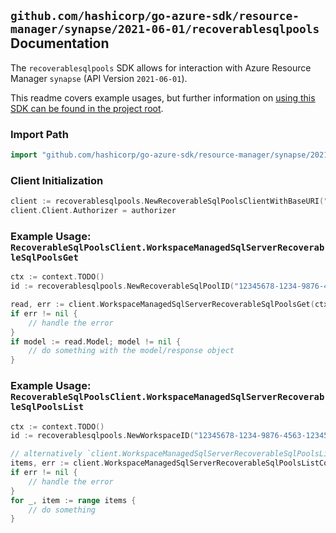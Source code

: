 
## `github.com/hashicorp/go-azure-sdk/resource-manager/synapse/2021-06-01/recoverablesqlpools` Documentation

The `recoverablesqlpools` SDK allows for interaction with Azure Resource Manager `synapse` (API Version `2021-06-01`).

This readme covers example usages, but further information on [using this SDK can be found in the project root](https://github.com/hashicorp/go-azure-sdk/tree/main/docs).

### Import Path

```go
import "github.com/hashicorp/go-azure-sdk/resource-manager/synapse/2021-06-01/recoverablesqlpools"
```


### Client Initialization

```go
client := recoverablesqlpools.NewRecoverableSqlPoolsClientWithBaseURI("https://management.azure.com")
client.Client.Authorizer = authorizer
```


### Example Usage: `RecoverableSqlPoolsClient.WorkspaceManagedSqlServerRecoverableSqlPoolsGet`

```go
ctx := context.TODO()
id := recoverablesqlpools.NewRecoverableSqlPoolID("12345678-1234-9876-4563-123456789012", "example-resource-group", "workspaceName", "sqlPoolName")

read, err := client.WorkspaceManagedSqlServerRecoverableSqlPoolsGet(ctx, id)
if err != nil {
	// handle the error
}
if model := read.Model; model != nil {
	// do something with the model/response object
}
```


### Example Usage: `RecoverableSqlPoolsClient.WorkspaceManagedSqlServerRecoverableSqlPoolsList`

```go
ctx := context.TODO()
id := recoverablesqlpools.NewWorkspaceID("12345678-1234-9876-4563-123456789012", "example-resource-group", "workspaceName")

// alternatively `client.WorkspaceManagedSqlServerRecoverableSqlPoolsList(ctx, id)` can be used to do batched pagination
items, err := client.WorkspaceManagedSqlServerRecoverableSqlPoolsListComplete(ctx, id)
if err != nil {
	// handle the error
}
for _, item := range items {
	// do something
}
```

